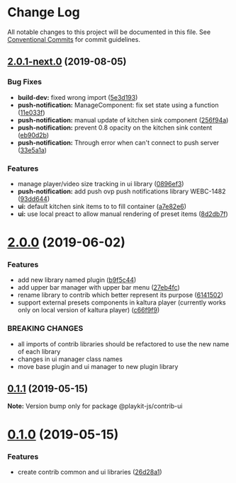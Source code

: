 # Change Log

All notable changes to this project will be documented in this file.
See [Conventional Commits](https://conventionalcommits.org) for commit guidelines.

## [2.0.1-next.0](https://github.com/kaltura/playkit-js-contrib/compare/v2.0.0...v2.0.1-next.0) (2019-08-05)


### Bug Fixes

* **build-dev:** fixed wrong import ([5e3d193](https://github.com/kaltura/playkit-js-contrib/commit/5e3d193))
* **push-notification:** ManageComponent: fix set state using a function ([11e033f](https://github.com/kaltura/playkit-js-contrib/commit/11e033f))
* **push-notification:** manual update of kitchen sink component ([256f94a](https://github.com/kaltura/playkit-js-contrib/commit/256f94a))
* **push-notification:** prevent 0.8 opacity on the kitchen sink content ([eb90d2b](https://github.com/kaltura/playkit-js-contrib/commit/eb90d2b))
* **push-notification:** Through error when can't connect to push server ([33e5a1a](https://github.com/kaltura/playkit-js-contrib/commit/33e5a1a))


### Features

* manage player/video size tracking in ui library ([0896ef3](https://github.com/kaltura/playkit-js-contrib/commit/0896ef3))
* **push-notification:** add push ovp push notifications library WEBC-1482 ([93dd644](https://github.com/kaltura/playkit-js-contrib/commit/93dd644))
* **ui:** default kitchen sink items to to fill container ([a7e82e6](https://github.com/kaltura/playkit-js-contrib/commit/a7e82e6))
* **ui:** use local preact to allow manual rendering of preset items ([8d2db7f](https://github.com/kaltura/playkit-js-contrib/commit/8d2db7f))





# [2.0.0](https://github.com/kaltura/playkit-js-contrib/compare/v0.1.1...v2.0.0) (2019-06-02)


### Features

* add new library named plugin ([b9f5c44](https://github.com/kaltura/playkit-js-contrib/commit/b9f5c44))
* add upper bar manager with upper bar menu ([27eb4fc](https://github.com/kaltura/playkit-js-contrib/commit/27eb4fc))
* rename library to contrib which better represent its purpose ([6141502](https://github.com/kaltura/playkit-js-contrib/commit/6141502))
* support external presets components in kaltura player (currently works only on local version of kaltura player) ([c66f9f9](https://github.com/kaltura/playkit-js-contrib/commit/c66f9f9))


### BREAKING CHANGES

* all imports of contrib libraries should be refactored to use the new name of each library
* changes in ui manager class names
* move base plugin and ui manager to new plugin library





## [0.1.1](https://github.com/kaltura/playkit-js-contrib/compare/v0.1.0...v0.1.1) (2019-05-15)

**Note:** Version bump only for package @playkit-js/contrib-ui





# [0.1.0](https://github.com/kaltura/playkit-js-contrib/compare/v1.1.1-next.0...v0.1.0) (2019-05-15)


### Features

* create contrib common and ui libraries ([26d28a1](https://github.com/kaltura/playkit-js-contrib/commit/26d28a1))

